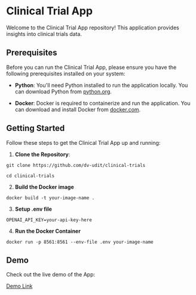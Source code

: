 # Clinical Trial App

Welcome to the Clinical Trial App repository! This application provides insights into clinical trials data.

## Prerequisites

Before you can run the Clinical Trial App, please ensure you have the following prerequisites installed on your system:

- **Python**: You'll need Python installed to run the application locally. You can download Python from [python.org](https://www.python.org/downloads/).

- **Docker**: Docker is required to containerize and run the application. You can download and install Docker from [docker.com](https://www.docker.com/products/docker-desktop).

## Getting Started

Follow these steps to get the Clinical Trial App up and running:

1. **Clone the Repository**:
```
git clone https://github.com/dv-udit/clinical-trials

cd clinical-trials
   ```
2. **Build the Docker image**
```
docker build -t your-image-name .
```

3. **Setup .env file**
```
OPENAI_API_KEY=your-api-key-here
```

4. **Run the Docker Container**
```
docker run -p 8561:8561 --env-file .env your-image-name
```

## Demo

Check out the live demo of the App:

[Demo Link](https://clinical-trials-jq4bjcqz4beoxu9lynij6g.streamlit.app/)